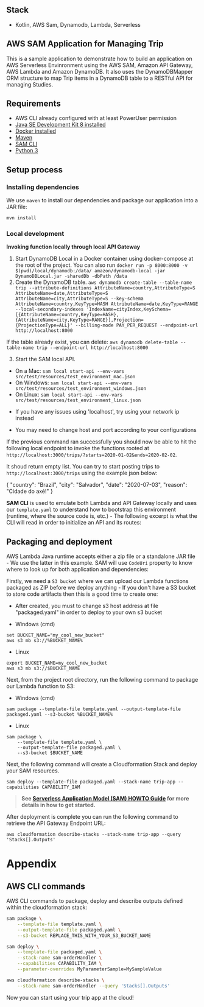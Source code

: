 ## Stack
* Kotlin, AWS Sam, Dynamodb, Lambda, Serverless

## AWS SAM Application for Managing Trip

This is a sample application to demonstrate how to build an application on AWS Serverless Envinronment using the
AWS SAM, Amazon API Gateway, AWS Lambda and Amazon DynamoDB.
It also uses the DynamoDBMapper ORM structure to map Trip items in a DynamoDB table to a RESTful API for managing Studies.

## Requirements

* AWS CLI already configured with at least PowerUser permission
* [Java SE Development Kit 8 installed](http://www.oracle.com/technetwork/java/javase/downloads/jdk8-downloads-2133151.html)
* [Docker installed](https://www.docker.com/community-edition)
* [Maven](https://maven.apache.org/install.html)
* [SAM CLI](https://github.com/awslabs/aws-sam-cli)
* [Python 3](https://docs.python.org/3/)

## Setup process

### Installing dependencies

We use `maven` to install our dependencies and package our application into a JAR file:

```bash
mvn install
```

### Local development

**Invoking function locally through local API Gateway**
1. Start DynamoDB Local in a Docker container using docker-compose at the root of the project. You can also run `docker run -p 8000:8000 -v $(pwd)/local/dynamodb:/data/ amazon/dynamodb-local -jar DynamoDBLocal.jar -sharedDb -dbPath /data`
2. Create the DynamoDB table. `aws dynamodb create-table --table-name trip --attribute-definitions AttributeName=country,AttributeType=S AttributeName=date,AttributeType=S AttributeName=city,AttributeType=S --key-schema AttributeName=country,KeyType=HASH AttributeName=date,KeyType=RANGE --local-secondary-indexes 'IndexName=cityIndex,KeySchema=[{AttributeName=country,KeyType=HASH},{AttributeName=city,KeyType=RANGE}],Projection={ProjectionType=ALL}' --billing-mode PAY_PER_REQUEST --endpoint-url http://localhost:8000`

If the table already exist, you can delete: `aws dynamodb delete-table --table-name trip --endpoint-url http://localhost:8000`

3. Start the SAM local API.
 - On a Mac: `sam local start-api --env-vars src/test/resources/test_environment_mac.json`
 - On Windows: `sam local start-api --env-vars src/test/resources/test_environment_windows.json`
 - On Linux: `sam local start-api --env-vars src/test/resources/test_environment_linux.json`

* If you have any issues using 'localhost', try using your network ip instead

* You may need to change host and port according to your configurations

If the previous command ran successfully you should now be able to hit the following local endpoint to
invoke the functions rooted at `http://localhost:3000/trips/?starts=2020-01-02&ends=2020-02-02`.

It shoud return empty list. You can try to start posting trips to `http://localhost:3000/trips` using the example json below:

{
	"country": "Brazil",
	"city": "Salvador",
	"date": "2020-07-03",
	"reason": "Cidade do axé!"
}

**SAM CLI** is used to emulate both Lambda and API Gateway locally and uses our `template.yaml` to
understand how to bootstrap this environment (runtime, where the source code is, etc.) - The
following excerpt is what the CLI will read in order to initialize an API and its routes:

## Packaging and deployment

AWS Lambda Java runtime accepts either a zip file or a standalone JAR file - We use the latter in
this example. SAM will use `CodeUri` property to know where to look up for both application and
dependencies:

Firstly, we need a `S3 bucket` where we can upload our Lambda functions packaged as ZIP before we
deploy anything - If you don't have a S3 bucket to store code artifacts then this is a good time to
create one:
* After created, you must to change s3 host address at file "packaged.yaml" in order to deploy to your own s3 bucket

- Windows (cmd)
```
set BUCKET_NAME="my_cool_new_bucket"
aws s3 mb s3://%BUCKET_NAME%

``` 

- Linux
```
export BUCKET_NAME=my_cool_new_bucket
aws s3 mb s3://$BUCKET_NAME
```

Next, from the project root directory, run the following command to package our Lambda function to S3:

- Windows (cmd)
```
sam package --template-file template.yaml --output-template-file packaged.yaml --s3-bucket %BUCKET_NAME%
```

- Linux
```
sam package \
    --template-file template.yaml \
    --output-template-file packaged.yaml \
    --s3-bucket $BUCKET_NAME
```

Next, the following command will create a Cloudformation Stack and deploy your SAM resources.

```
sam deploy --template-file packaged.yaml --stack-name trip-app --capabilities CAPABILITY_IAM
```

> **See [Serverless Application Model (SAM) HOWTO Guide](https://github.com/awslabs/serverless-application-model/blob/master/HOWTO.md) for more details in how to get started.**

After deployment is complete you can run the following command to retrieve the API Gateway Endpoint URL:

```
aws cloudformation describe-stacks --stack-name trip-app --query 'Stacks[].Outputs'
```

# Appendix

## AWS CLI commands

AWS CLI commands to package, deploy and describe outputs defined within the cloudformation stack:

```bash
sam package \
    --template-file template.yaml \
    --output-template-file packaged.yaml \
    --s3-bucket REPLACE_THIS_WITH_YOUR_S3_BUCKET_NAME

sam deploy \
    --template-file packaged.yaml \
    --stack-name sam-orderHandler \
    --capabilities CAPABILITY_IAM \
    --parameter-overrides MyParameterSample=MySampleValue

aws cloudformation describe-stacks \
    --stack-name sam-orderHandler --query 'Stacks[].Outputs'
```

Now you can start using your trip app at the cloud!
